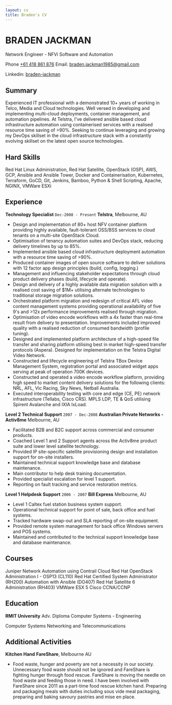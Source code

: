 ```yaml
---
layout: cv
title: Braden's CV
---
```

# BRADEN JACKMAN
Network Engineer - NFVi Software and Automation

Phone <a href="+61 418 861 876">+61 418 861 876</a>
Email: <a href="braden.jackman1985@gmail.com">braden.jackman1985@gmail.com</a> 
<div id="webaddress">
Linkedin: <a href="https://www.linkedin.com/in/braden-jackman/">braden-jackman</a>
</div>

## Summary
Experienced IT professional with a demonstrated 10+ years of working in Telco, Media and Cloud technologies. Well versed in developing and implementing multi-cloud deployments, container management, and automation pipelines. At Telstra, I've delivered ansible based cloud infrastructure automation using containerised services with a realised resource time saving of >90%. Seeking to continue leveraging and growing my DevOps skillset in the cloud infrastructure stack with a constantly evolving skillset on the latest open source technologies.

## Hard Skills
Red Hat Linux Administration, Red Hat Satellite, OpenStack (OSP), AWS, GCP, Ansible and Ansible Tower, Docker and Containerisation, Kubernetes, Terraform, GoCD, Git, Jenkins, Bamboo, Python & Shell Scripting, Apache, NGINX, VMWare ESXi

## Experience
__Technology Specialist__
`Dec-2008 - Present`
__Telstra__, Melbourne, AU
- Design and implementation of  80+ host NFV container platform providing highly available, fault-tolerant OSS/BSS services to cloud tenants on a multi-site OpenStack Cloud.
- Optimisation of tenancy automation suites and DevOps stack, reducing delivery timelines by up to 85%.
- Implemented ansible based cloud infrastructure deployment automation with a resource time saving of >90%.
- Produced container images of open source software to deliver solutions with 12 factor app design principles (build, config, logging.) 
- Management and influencing stakeholder expectations through cloud product delivery phases (build, lifecycle and operate).
- Design and delivery of a highly available data migration solution with a realised cost saving of $1M+ utilising alternate technologies to traditional storage migration solutions.
- Orchestrated platform migration and redesign of critical AFL video content management systems providing operational availability of five 9's and >12x performance improvements realised through migration.
- Optimisation of video encode workflows with a 4x faster than real-time result from delivery to presentation. Improvements included improved quality with a realised reduction of consumed bandwidth (profile tuning).
- Designed and implemented platform architecture of a high-speed file transfer and sharing platform utilising best in market high-speed transfer protocols (Aspera).  Designed for implementation on the Telstra Digital Video Network.
- Constructed and lifecycle engineering of Telstra TBox Device Management System, registration portal and associated widget apps serving at peak of operation 700K devices.
- Constructed and operated a video encode workflow platform, providing high speed to market content delivery solutions for the following clients: NRL, AFL, Vic Racing, Sky News, Netball Australia. 
- Executed interoperability testing with core and edge (CE, PE) network infrastructure (Tellabs, Cisco CRS). MPLS LDP, TE & QoS utilising  Spirent Avalanche and IXIA IxLoad.

__Level 2 Technical Support__
`2007 - Dec-2008`
__Australian Private Networks - Activ8me__ Melbourne, AU
- Facilitated B2B and B2C support across commercial and consumer products.
- Coached Level 1 and 2 Support agents across the Activ8me product suite and lower level satellite technology.
- Provided IP site-specific satellite provisioning design and installation support for on-site installers.
- Maintained technical support knowledge base and database maintenance.
- Main contributor to help desk training documentation.
- Provided specialist escalation for level 1 support.
- Reporting on fault tracking and service restoration metrics.

__Level 1 Helpdesk Support__
`2006 - 2007`
__Bill Express__ Melbourne, AU
- Level 1 Caltex fuel station business system support.
- Operational technical support for point of sale, back office and fuel systems.
- Tracked hardware swap-out and SLA reporting of on-site equipment.
- Provided remote system management for back office Windows servers and POS systems.
- Maintained and contributed to the technical support knowledge base and database maintenance.

## Courses
Juniper Network Automation using Contrail Cloud
Red Hat OpenStack Administration I - OSP13 (CL110) 
Red Hat Certified System Administrator (RH200)
Automation with Ansible (DO407) 
Red Hat Satellite 6 Administration (RH403)
VMWare ESX 5
Cisco CCNA/CCNP

## Education
__RMIT University__
Adv. Diploma Computer Systems - Engineering

Computer Systems Networking and Telecommunications

## Additional Activities
__Kitchen Hand__
__FareShare__, Melbourne AU

- Food waste, hunger and poverty are not a necessity in our society. Unnecessary food waste should not be ignored and FareShare is fighting hunger through food rescue. FareShare is moving the needle on food waste and feeding those in need.  I have been involved with FareShare since 2011 as a part-time food rescue kitchen hand. Preparing and packaging meals with duties including sous vide meal packaging, preparing and baking savoury pastries and mise en place.

<!-- ### Footer Last updated: April 2019 -->
